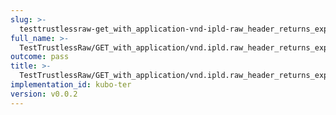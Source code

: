 ```yaml
---
slug: >-
  testtrustlessraw-get_with_application-vnd-ipld-raw_header_returns_expected_caching_headers-header_etag
full_name: >-
  TestTrustlessRaw/GET_with_application/vnd.ipld.raw_header_returns_expected_caching_headers/Header_Etag
outcome: pass
title: >-
  TestTrustlessRaw/GET_with_application/vnd.ipld.raw_header_returns_expected_caching_headers/Header_Etag
implementation_id: kubo-ter
version: v0.0.2
---
```


